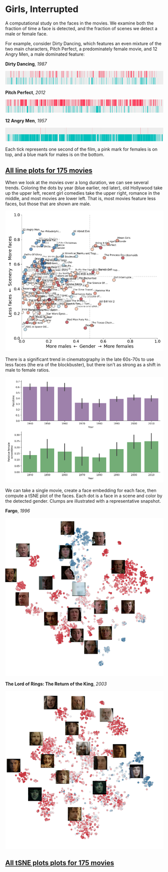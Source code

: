 # Girls, Interrupted

A computational study on the faces in the movies.
We examine both the fraction of time a face is detected, and the fraction
of scenes we detect a male or female face.

For example, consider Dirty Dancing, which features an even mixture of the two main characters, Pitch Perfect, a predominately female movie, and 12 Angry Men, a male dominated feature: 

**Dirty Dancing**, _1987_

![](figures/lineplots/Dirty.Dancing.1987.BDRip.x264-DJ.mkv.png)

**Pitch Perfect**, _2012_

![](figures/lineplots/Pitch.Perfect.2012.BluRay.720p.H264.mp4.png)

**12 Angry Men**, _1957_

![](figures/lineplots/12.Angry.Men.1957.DVDRip.x264-DJ.mkv.png)

Each tick represents one second of the film, a pink mark for females is on top, and a blue mark for males is on the bottom.

## [All line plots for 175 movies](docs/gallery_figures.md)

When we look at the movies over a long duration, we can see several trends.
Coloring the dots by year (blue earlier, red later), old Hollywood take up the upper left, recent girl comedies take the upper right, romance in the middle, and most movies are lower left. That is, most movies feature less faces, but those that are shown are male.

![](docs/figures/ratio_plot_titles.png)

There is a significant trend in cinematography in the late 60s-70s to use less faces (the era of the blockbuster), but there isn't as strong as a shift in male to female ratios.

![](docs/figures/barplot_yearsVsFaceAndFemales.png)

We can take a single movie, create a face embedding for each face, then compute a tSNE plot of the faces. Each dot is a face in a scene and color by the detected gender. Clumps are illustrated with a representative snapshot.

**Fargo**, _1996_

![](figures/tSNE/images/Fargo.1996.REMASTERED.BluRay.720p.H264.mp4.png)

**The Lord of Rings: The Return of the King**, _2003_

![](figures/tSNE/images/The.Lord.of.the.Rings.The.Return.of.the.King.2003.BDRip.x264-DJ.mkv.png)

## [All tSNE plots plots for 175 movies](figures/tSNE/images/)